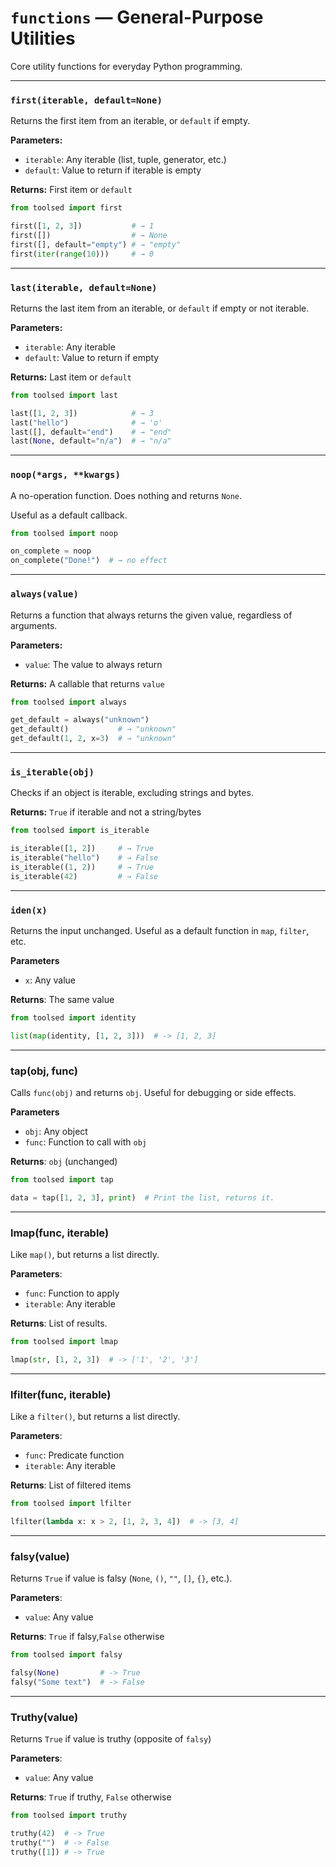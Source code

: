 # `functions` — General-Purpose Utilities

Core utility functions for everyday Python programming.

---

### `first(iterable, default=None)`

Returns the first item from an iterable, or `default` if empty.

**Parameters:**
- `iterable`: Any iterable (list, tuple, generator, etc.)
- `default`: Value to return if iterable is empty

**Returns:** First item or `default`

```python
from toolsed import first

first([1, 2, 3])           # → 1
first([])                  # → None
first([], default="empty") # → "empty"
first(iter(range(10)))     # → 0
```

---

### `last(iterable, default=None)`

Returns the last item from an iterable, or `default` if empty or not iterable.

**Parameters:**
- `iterable`: Any iterable
- `default`: Value to return if empty

**Returns:** Last item or `default`

```python
from toolsed import last

last([1, 2, 3])            # → 3
last("hello")              # → 'o'
last([], default="end")    # → "end"
last(None, default="n/a")  # → "n/a"
```

---

### `noop(*args, **kwargs)`

A no-operation function. Does nothing and returns `None`.

Useful as a default callback.

```python
from toolsed import noop

on_complete = noop
on_complete("Done!")  # → no effect
```

---

### `always(value)`

Returns a function that always returns the given value, regardless of arguments.

**Parameters:**
- `value`: The value to always return

**Returns:** A callable that returns `value`

```python
from toolsed import always

get_default = always("unknown")
get_default()           # → "unknown"
get_default(1, 2, x=3)  # → "unknown"
```

---

### `is_iterable(obj)`

Checks if an object is iterable, excluding strings and bytes.

**Returns:** `True` if iterable and not a string/bytes

```python
from toolsed import is_iterable

is_iterable([1, 2])     # → True
is_iterable("hello")    # → False
is_iterable((1, 2))     # → True
is_iterable(42)         # → False
```


---

### `iden(x)`

Returns the input unchanged. Useful as a default function in `map`, `filter`, etc.

**Parameters**
- `x`: Any value

**Returns**: The same value

```python
from toolsed import identity

list(map(identity, [1, 2, 3]))  # -> [1, 2, 3] 
```

---

### tap(obj, func)

Calls `func(obj)` and returns `obj`. Useful for debugging or side effects.

**Parameters**
- `obj`: Any object
- `func`: Function to call with `obj`

**Returns**: `obj` (unchanged)

```python
from toolsed import tap

data = tap([1, 2, 3], print)  # Print the list, returns it.
```

---

### lmap(func, iterable)

Like `map()`, but returns a list directly.

**Parameters**:
- `func`: Function to apply
- `iterable`: Any iterable

**Returns**: List of results.

```python
from toolsed import lmap

lmap(str, [1, 2, 3])  # -> ['1', '2', '3']
```

---

### lfilter(func, iterable)

Like a `filter()`, but returns a list directly.

**Parameters**:
- `func`: Predicate function
- `iterable`: Any iterable

**Returns**: List of filtered items

```python
from toolsed import lfilter

lfilter(lambda x: x > 2, [1, 2, 3, 4])  # -> [3, 4]
```

---

### falsy(value)

Returns `True` if value is falsy (`None`, `()`, `""`, `[]`, `{}`, etc.).

**Parameters**:
- `value`: Any value

**Returns**: `True` if falsy,`False` otherwise

```python
from toolsed import falsy

falsy(None)         # -> True
falsy("Some text")  # -> False
```

---

### Truthy(value)

Returns `True` if value is truthy (opposite of `falsy`)

**Parameters**: 
- `value`: Any value

**Returns**: `True` if truthy, `False` otherwise

```python
from toolsed import truthy

truthy(42)  # -> True
truthy("")  # -> False
truthy([1]) # -> True
```
```
```
```
```

```
```


